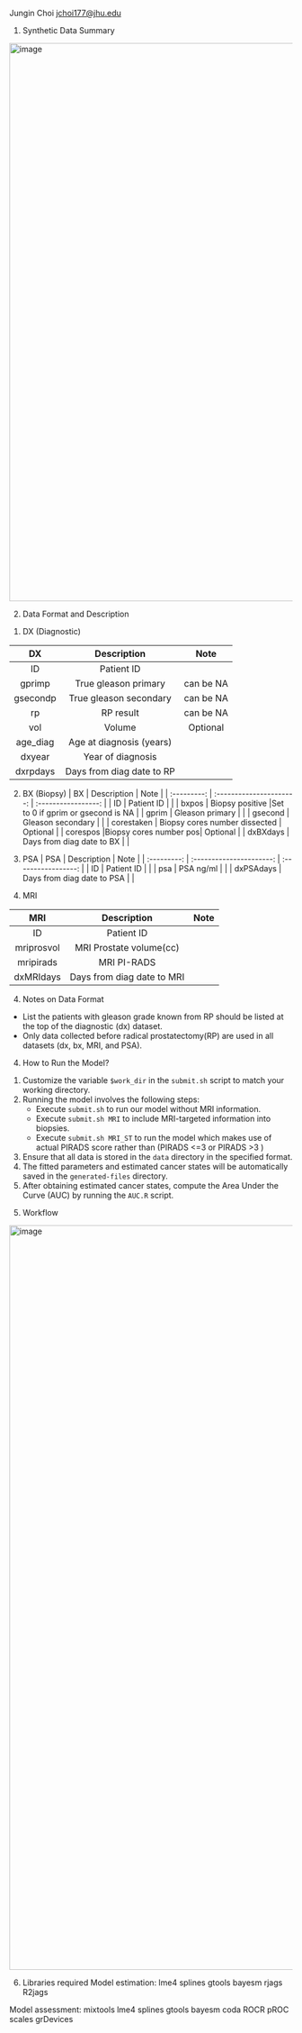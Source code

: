 Jungin Choi
jchoi177@jhu.edu

1. Synthetic Data Summary

<img width="991" alt="image" src="https://github.com/JungiinChoi/prostate-active-surveillance-hier/assets/86948245/1ed67658-90c4-46df-beb9-1e293b69ef10">

2. Data Format and Description

1) DX (Diagnostic)

| DX              | Description | Note |
| :---------: | :----------------------: | :-----------------: |
| ID        |   Patient ID   | |
| gprimp           |   True gleason primary   |can be NA |
| gsecondp    |  True gleason secondary   | can be NA |
| rp |  RP result   | can be NA |
| vol        |   Volume   | Optional |
| age_diag           |   Age at diagnosis (years)   |  |
| dxyear    |  Year of diagnosis   |  |
| dxrpdays |  Days from diag date to RP   |  |

2) BX (Biopsy)
| BX              | Description | Note |
| :---------: | :----------------------: | :-----------------: |
| ID        |   Patient ID   | |
| bxpos           |   Biopsy positive   |Set to 0 if gprim or gsecond is NA |
| gprim    |  Gleason primary   |  |
| gsecond |  Gleason secondary   |  |
| corestaken        |   Biopsy cores number dissected   | Optional |
| corespos           |Biopsy cores number pos| Optional |
| dxBXdays    |  Days from diag date to BX   |  |


3) PSA
| PSA              | Description | Note |
| :---------: | :----------------------: | :-----------------: |
| ID        |   Patient ID   | |
| psa           |   PSA ng/ml   | |
| dxPSAdays    |  Days from diag date to PSA   |  |


4) MRI

| MRI              | Description | Note |
| :---------: | :----------------------: | :-----------------: |
| ID        |   Patient ID   | |
| mriprosvol           |   MRI Prostate volume(cc)   ||
| mripirads    |  MRI PI-RADS  |  |
| dxMRIdays |  Days from diag date to MRI   |  |



4. Notes on Data Format
- List the patients with gleason grade known from RP should be listed at the top of the diagnostic (dx) dataset.
- Only data collected before radical prostatectomy(RP) are used in all datasets (dx, bx, MRI, and PSA). 

4. How to Run the Model?
1) Customize the variable `$work_dir` in the `submit.sh` script to match your working directory.
2) Running the model involves the following steps:
   - Execute `submit.sh` to run our model without MRI information.
   - Execute `submit.sh MRI` to include MRI-targeted information into biopsies.
   - Execute `submit.sh MRI_ST` to run the model which makes use of actual PIRADS score rather than (PIRADS <=3 or PIRADS >3 )
3) Ensure that all data is stored in the `data` directory in the specified format.
4) The fitted parameters and estimated cancer states will be automatically saved in the `generated-files` directory.
5) After obtaining estimated cancer states, compute the Area Under the Curve (AUC) by running the `AUC.R` script.

5. Workflow

<img width="1322" alt="image" src="https://github.com/JungiinChoi/prostate-active-surveillance-hier/assets/86948245/ec3930fa-c49b-4961-880a-8b9be2b0774a">

  
6. Libraries required
Model estimation:
lme4
splines
gtools
bayesm
rjags
R2jags

Model assessment:
mixtools
lme4
splines
gtools
bayesm
coda
ROCR
pROC
scales
grDevices
